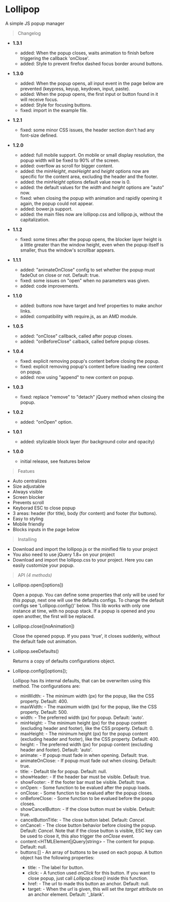 Lollipop
========

A simple JS popup manager

> Changelog

- **1.3.1**
  - added: When the popup closes, waits animation to finish before triggering the callback 'onClose'.
  - added: Style to prevent firefox dashed focus border around buttons.

- **1.3.0**
  - added: When the popup opens, all input event in the page below are prevented (keypress, keyup, keydown, input, paste).
  - added: When the popup opens, the first input or button found in it will receive focus.
  - added: Style for focusing buttons.
  - fixed: import in the example file.

- **1.2.1**
  - fixed: some minor CSS issues, the header section don't had any font-size defined.

- **1.2.0**
  - added: full mobile support. On mobile or small display resolution, the popup width will be fixed to 90% of the screen.
  - added: overflow as scroll for bigger content.
  - added: the *minHeight*, *maxHeight* and *height* options now are specific for the content area, excluding the header and the footer.
  - added: the *minHeight* options default value now is 0.
  - added: the default values for the *width* and *height* options are "auto" now.
  - fixed: when closing the popup with animation and rapidly opening it again, the popup could not appear.
  - added: bower.js support.
  - added: the main files now are lollipop.css and lollipop.js, without the capitalization.

- **1.1.2**
  - fixed: some times after the popup opens, the blocker layer height is a little greater than the window height, even when the popup itself is smaller, thus the window's scrollbar appears.

- **1.1.1**
  - added: "animateOnClose" config to set whether the popup must fadeOut on close or not. Default: true.
  - fixed: some issues on "open" when no parameters was given.
  - added: code improvements.

- **1.1.0**
  - added: buttons now have target and href properties to make anchor links.
  - added: compatibility with require.js, as an AMD module.

- **1.0.5**
  - added: "onClose" callback, called after popup closes.
  - added: "onBeforeClose" calback, called before popup closes.

- **1.0.4**
  - fixed: explicit removing popup's content before closing the popup.
  - fixed: explicit removing popup's content before loading new content on popup.
  - added: now using "append" to new content on popup.

- **1.0.3**
  - fixed: replace "remove" to "detach" jQuery method when closing the popup.

- **1.0.2**
  - added:  "onOpen" option.

- **1.0.1**
  - added: stylizable block layer (for background color and opacity)

- **1.0.0**
  - initial release, see features below

> Featues

- Auto centralizes
- Size adjustable
- Always visible
- Screen blocker
- Prevents scroll
- Keyborad ESC to close popup
- 3 areas: header (for title), body (for content) and footer (for buttons).
- Easy to styling
- Mobile friendly
- Blocks inputs in the page below

> Installing

- Download and import the lollipop.js or the minified file to your project
- You also need to use jQuery 1.8+ on your project
- Download and import the lollipop.css to your project. Here you can easily customize your popup.

> API 
*(4 methods)*

- Lollipop.open([options<Object>])

  Open a popup. You can define some properties that only will be used for *this popup*, next one will use the defaults configs. To change the default configs see 'Lollipop.config()' below.
  This lib works with only one instance at time, with no popup stack. If a popup is opened and you open another, the first will be replaced.

- Lollipop.close([noAnimation<boolean>])

  Close the opened popup. If you pass 'true', it closes suddenly, without the default fade out animation.

- Lollipop.seeDefaults()

  Returns a copy of defaults configurations object.

- Lollipop.config([options<Object>]);

  Lollipop has its internal defaults, that can be overwriten using this method. The configurations are:
  
  - minWidth:<Number> - The minimum width (px) for the popup, like the CSS property. Default: 400.
  - maxWidth:<Number> - The maximum width (px) for the popup, like the CSS property. Default: 500.
  - width:<Number> - The preferred width (px) for popup. Default: 'auto'.
  - minHeight:<Number> - The minimum height (px) for the popup content (excluding header and footer), like the CSS property. Default: 0.
  - maxHeight:<Number> - The minimum height (px) for the popup content (excluding header and footer), like the CSS property. Default: 400.
  - height:<number> - The preferred width (px) for popup content (excluding header and footer). Default: 'auto'.
  - animate:<boolean> - If popup must fade in when opening. Default: true.
  - animateOnClose:<boolean> - If popup must fade out when closing. Default: true.
  - title:<string> - Default tile for popup. Default: null.
  - showHeader:<boolean> - If the header bar must be visible. Default: true.
  - showFooter:<boolean> - If the footer bar must be visible. Default: true.
  - onOpen:<function> - Some function to be evalued after the popup loads.
  - onClose:<function> - Some function to be evalued after the popup closes.
  - onBeforeClose:<function> - Some function to be evalued before the popup closes.
  - showCancelButton:<boolean> - If the close button must be visible. Default: true.
  - cancelButtonTitle:<boolean> - The close button label. Default: *Cancel*.
  - onCancel:<function> - The close button behavior before closing the popup. Default: *Cancel*. Note that if the close button is visible, ESC key can be used to close it, this also trigger the *onClose* event.
  - content:<HTMLElement|jQuery|string> - The content for popup. Default: null.
  - buttons:[<object>] - An array of buttons to be used on each popup. A button object has the following properties:
      - title:<string> - The label for button.
      - click:<function> - A function used *onClick* for this button. If you want to close popup, just call *Lollipop.close()* inside this function.
      - href:<string> - The url to made this button an anchor. Default: null.
      - target:<string> - When the *url* is given, this will set the *target* attribute on an anchor element. Default: '_blank'.

